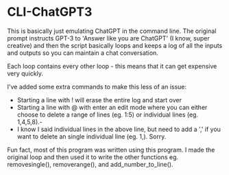 # CLI-ChatGPT3
This is basically just emulating ChatGPT in the command line. The original prompt instructs GPT-3 to 'Answer like you are ChatGPT' (I know, super creative) and then the script basically loops and keeps a log of all the inputs and outputs so you can maintain a chat conversation.

Each loop contains every other loop - this means that it can get expensive very quickly. 

I've added some extra commands to make this less of an issue:
- Starting a line with ! will erase the entire log and start over
- Starting a line with @ with enter an edit mode where you can either choose to delete a range of lines (eg. 1:5) or individual lines (eg. 1,4,5,8).-
- I know I said individual lines in the above line, but need to add a ',' if you want to delete an single individual line (eg. 1,). Sorry.

Fun fact, most of this program was written using this program. I made the original loop and then used it to write the other functions eg. removesingle(), removerange(), and add_number_to_line().
